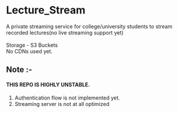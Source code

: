 # Lecture_Stream
A private streaming service for college/university students to stream recorded lectures(no live streaming support yet) <br><br>
Storage - S3 Buckets  <br>
No CDNs used yet.


## Note :-
#### THIS REPO IS HIGHLY UNSTABLE.
1. Authentication flow is not implemented yet.
2. Streaming server is not at all optimized
